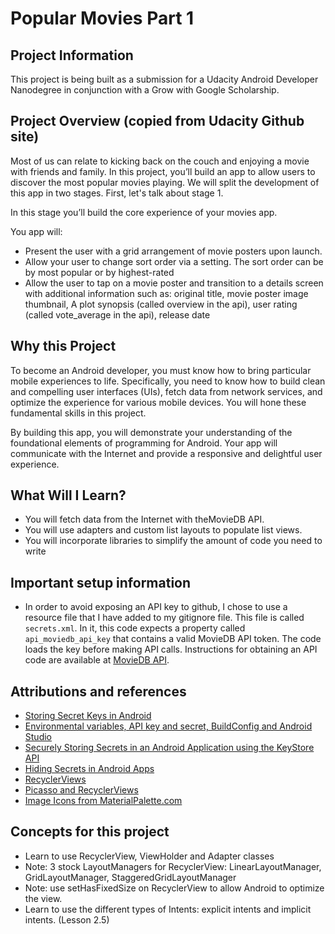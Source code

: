 # Popular Movies Part 1

## Project Information

This project is being built as a submission for a Udacity Android Developer Nanodegree in conjunction with a Grow with Google Scholarship.

## Project Overview (copied from Udacity Github site)

Most of us can relate to kicking back on the couch and enjoying a movie with friends and family. In this project, you’ll build an app to allow users to discover the most popular movies playing. We will split the development of this app in two stages. First, let's talk about stage 1.

In this stage you’ll build the core experience of your movies app.

You app will:

- Present the user with a grid arrangement of movie posters upon launch.
- Allow your user to change sort order via a setting.  The sort order can be by most popular or by highest-rated
- Allow the user to tap on a movie poster and transition to a details screen with additional information such as: original title, movie poster image thumbnail, A plot synopsis (called overview in the api), user rating (called vote_average in the api), release date

## Why this Project

To become an Android developer, you must know how to bring particular mobile experiences to life. Specifically, you need to know how to build clean and compelling user interfaces (UIs), fetch data from network services, and optimize the experience for various mobile devices. You will hone these fundamental skills in this project.

By building this app, you will demonstrate your understanding of the foundational elements of programming for Android. Your app will communicate with the Internet and provide a responsive and delightful user experience.

## What Will I Learn?

- You will fetch data from the Internet with theMovieDB API.
- You will use adapters and custom list layouts to populate list views.
- You will incorporate libraries to simplify the amount of code you need to write

## Important setup information
- In order to avoid exposing an API key to github, I chose to use a resource file that I have added to my gitignore file.  This file is called `secrets.xml`.  In it, this code expects a property called `api_moviedb_api_key` that contains a valid MovieDB API token.  The code loads the key before making API calls.  Instructions for obtaining an API code are available at [MovieDB API](https://www.themoviedb.org/faq/api).

## Attributions and references

- [Storing Secret Keys in Android](https://github.com/codepath/android_guides/wiki/Storing-Secret-Keys-in-Android)
- [Environmental variables, API key and secret, BuildConfig and Android Studio](http://www.rainbowbreeze.it/environmental-variables-api-key-and-secret-buildconfig-and-android-studio/)
- [Securely Storing Secrets in an Android Application using the KeyStore API](https://medium.com/@ericfu/securely-storing-secrets-in-an-android-application-501f030ae5a3)
- [Hiding Secrets in Android Apps](https://rammic.github.io/2015/07/28/hiding-secrets-in-android-apps/)
- [RecyclerViews](https://developer.android.com/guide/topics/ui/layout/recyclerview)
- [Picasso and RecyclerViews](https://github.com/codepath/android_guides/wiki/Displaying-Images-with-the-Picasso-Library)
- [Image Icons from MaterialPalette.com](https://www.materialpalette.com/icons)

## Concepts for this project

- Learn to use RecyclerView, ViewHolder and Adapter classes
- Note: 3 stock LayoutManagers for RecyclerView: LinearLayoutManager, GridLayoutManager, StaggeredGridLayoutManager
- Note: use setHasFixedSize on RecyclerView to allow Android to optimize the view.
- Learn to use the different types of Intents: explicit intents and implicit intents. (Lesson 2.5)
